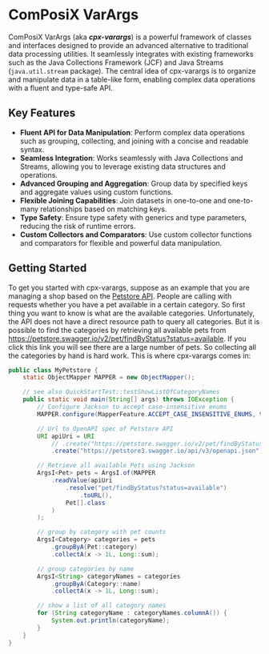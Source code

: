 # ComPosiX VarArgs

ComPosiX VarArgs (aka ***cpx-varargs***) is a powerful framework of classes and interfaces designed to provide an advanced alternative to traditional data processing utilities. It seamlessly integrates with existing frameworks such as the Java Collections Framework (JCF) and Java Streams (`java.util.stream` package). The central idea of cpx-varargs is to organize and manipulate data in a table-like form, enabling complex data operations with a fluent and type-safe API.

## Key Features

- **Fluent API for Data Manipulation**: Perform complex data operations such as grouping, collecting, and joining with a concise and readable syntax.
- **Seamless Integration**: Works seamlessly with Java Collections and Streams, allowing you to leverage existing data structures and operations.
- **Advanced Grouping and Aggregation**: Group data by specified keys and aggregate values using custom functions.
- **Flexible Joining Capabilities**: Join datasets in one-to-one and one-to-many relationships based on matching keys.
- **Type Safety**: Ensure type safety with generics and type parameters, reducing the risk of runtime errors.
- **Custom Collectors and Comparators**: Use custom collector functions and comparators for flexible and powerful data manipulation.

## Getting Started

To get you started with cpx-varargs, suppose as an example that you are managing a shop based on the [Petstore API](https://petstore3.swagger.io). People are calling with requests whether you have a pet available in a certain category. So first thing you want to know is what are the available categories. Unfortunately, the API does not have a direct resource path to query all categories. But it is possible to find the categories by retrieving all available pets from https://petstore.swagger.io/v2/pet/findByStatus?status=available. If you click this link you will see there are a large number of pets. So collecting all the categories by hand is hard work. This is where cpx-varargs comes in:
```Java
public class MyPetstore {
    static ObjectMapper MAPPER = new ObjectMapper();

    // see also QuickStartTest::testShowListOfCategoryNames
    public static void main(String[] args) throws IOException {
        // Configure Jackson to accept case-insensitive enums
        MAPPER.configure(MapperFeature.ACCEPT_CASE_INSENSITIVE_ENUMS, true);

        // Url to OpenAPI spec of Petstore API
        URI apiUri = URI
            // .create("https://petstore.swagger.io/v2/pet/findByStatus?status=available");
            .create("https://petstore3.swagger.io/api/v3/openapi.json");

        // Retrieve all available Pets using Jackson
        ArgsI<Pet> pets = ArgsI.of(MAPPER
            .readValue(apiUri
                .resolve("pet/findByStatus?status=available")
                    .toURL(),
                Pet[].class
            )
        );

        // group by category with pet counts
        ArgsI<Category> categories = pets
            .groupByA(Pet::category)
            .collectA(x -> 1L, Long::sum);

        // group categories by name
        ArgsI<String> categoryNames = categories
            .groupByA(Category::name)
            .collectA(x -> 1L, Long::sum);

        // show a list of all category names
        for (String categoryName : categoryNames.columnA()) {
            System.out.println(categoryName);
        }
    }
}
```
